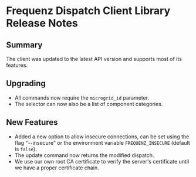 # Frequenz Dispatch Client Library Release Notes

## Summary

The client was updated to the latest API version and supports most of its features.

## Upgrading

* All commands now require the `microgrid_id` parameter.
* The selector can now also be a list of component categories.

## New Features

* Added a new option to allow insecure connections, can be set using the flag "--insecure" or the environment variable `FREQUENZ_INSECURE` (default is `false`).
* The update command now returns the modified dispatch.
* We use our own root CA certificate to verify the server's certificate until we have a proper certificate chain.

